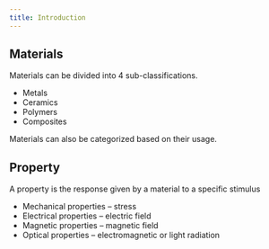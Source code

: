 ```yaml
---
title: Introduction
---
```


## Materials

Materials can be divided into 4 sub-classifications.
- Metals
- Ceramics
- Polymers
- Composites

Materials can also be categorized based on their usage.

## Property

A property is the response given by a material to a specific stimulus
- Mechanical properties – stress
- Electrical properties – electric field
- Magnetic properties – magnetic field
- Optical properties – electromagnetic
or light radiation
